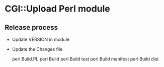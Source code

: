# CGI::Upload Perl module

## Release process

* Update VERSION in module
* Update the Changes file

    perl Build.PL
    perl Build
    perl Build test
    perl Build manifest
    perl Build dist

